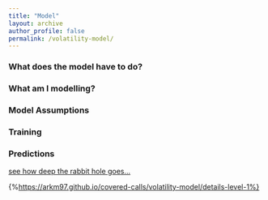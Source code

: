 ```yaml
---
title: "Model"
layout: archive
author_profile: false
permalink: /volatility-model/
---
```


### What does the model have to do?

### What am I modelling? 

### Model Assumptions

### Training

### Predictions

[see how deep the rabbit hole goes...](https://arkm97.github.io/covered-calls/volatility-model/details-level-1)

{%https://arkm97.github.io/covered-calls/volatility-model/details-level-1%}
